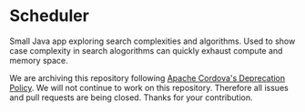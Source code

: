 # Scheduler

Small Java app exploring search complexities and algorithms. Used to show case complexity in search alogorithms can quickly exhaust compute and memory space.

We are archiving this repository following [Apache Cordova's Deprecation Policy](https://cordova.apache.org/deprecation_policy.html). We will not continue to work on this repository. Therefore all issues and pull requests are being closed. Thanks for your contribution.
